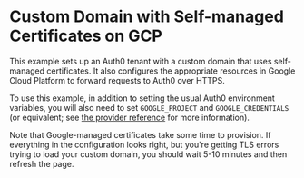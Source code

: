 # Custom Domain with Self-managed Certificates on GCP

This example sets up an Auth0 tenant with a custom domain that uses self-managed certificates. It also configures the
appropriate resources in Google Cloud Platform to forward requests to Auth0 over HTTPS.

To use this example, in addition to setting the usual Auth0 environment variables, you will also need to set
`GOOGLE_PROJECT` and `GOOGLE_CREDENTIALS` (or equivalent; see [the provider reference](https://registry.terraform.io/providers/hashicorp/google/latest/docs/guides/provider_reference#authentication) for more information).

Note that Google-managed certificates take some time to provision. If everything in the configuration looks right, but
you're getting TLS errors trying to load your custom domain, you should wait 5-10 minutes and then refresh the page.
